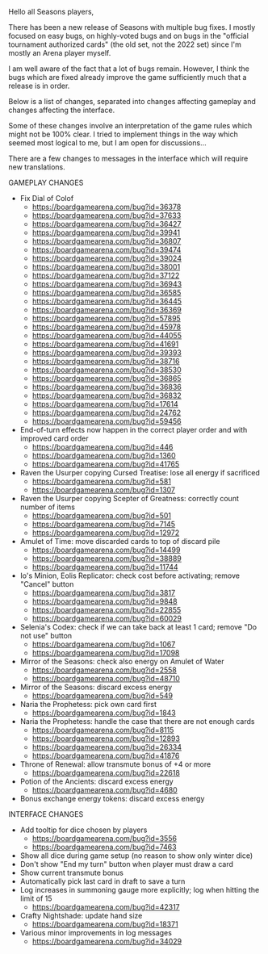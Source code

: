 Hello all Seasons players,

There has been a new release of Seasons with multiple bug fixes.
I mostly focused on easy bugs, on highly-voted bugs and on bugs in the
"official tournament authorized cards" (the old set, not the 2022 set)
since I'm mostly an Arena player myself.

I am well aware of the fact that a lot of bugs remain.
However, I think the bugs which are fixed already improve the game sufficiently much
that a release is in order.

Below is a list of changes, separated into changes affecting gameplay
and changes affecting the interface.

Some of these changes involve an interpretation of the game rules which might
not be 100% clear. I tried to implement things in the way which seemed most logical
to me, but I am open for discussions...

There are a few changes to messages in the interface which will require new
translations.


GAMEPLAY CHANGES
- Fix Dial of Colof
  - https://boardgamearena.com/bug?id=36378
  - https://boardgamearena.com/bug?id=37633
  - https://boardgamearena.com/bug?id=36427
  - https://boardgamearena.com/bug?id=39941
  - https://boardgamearena.com/bug?id=36807
  - https://boardgamearena.com/bug?id=39474
  - https://boardgamearena.com/bug?id=39024
  - https://boardgamearena.com/bug?id=38001
  - https://boardgamearena.com/bug?id=37122
  - https://boardgamearena.com/bug?id=36943
  - https://boardgamearena.com/bug?id=36585
  - https://boardgamearena.com/bug?id=36445
  - https://boardgamearena.com/bug?id=36369
  - https://boardgamearena.com/bug?id=57895
  - https://boardgamearena.com/bug?id=45978
  - https://boardgamearena.com/bug?id=44055
  - https://boardgamearena.com/bug?id=41691
  - https://boardgamearena.com/bug?id=39393
  - https://boardgamearena.com/bug?id=38716
  - https://boardgamearena.com/bug?id=38530
  - https://boardgamearena.com/bug?id=36865
  - https://boardgamearena.com/bug?id=36836
  - https://boardgamearena.com/bug?id=36832
  - https://boardgamearena.com/bug?id=17614
  - https://boardgamearena.com/bug?id=24762
  - https://boardgamearena.com/bug?id=59456
- End-of-turn effects now happen in the correct player order and with improved card order
  - https://boardgamearena.com/bug?id=446
  - https://boardgamearena.com/bug?id=1360
  - https://boardgamearena.com/bug?id=41765
- Raven the Usurper copying Cursed Treatise: lose all energy if sacrificed
  - https://boardgamearena.com/bug?id=581
  - https://boardgamearena.com/bug?id=1307
- Raven the Usurper copying Scepter of Greatness: correctly count number of items
  - https://boardgamearena.com/bug?id=501
  - https://boardgamearena.com/bug?id=7145
  - https://boardgamearena.com/bug?id=12972
- Amulet of Time: move discarded cards to top of discard pile
  - https://boardgamearena.com/bug?id=14499
  - https://boardgamearena.com/bug?id=38889
  - https://boardgamearena.com/bug?id=11744
- Io's Minion, Eolis Replicator: check cost before activating; remove "Cancel" button
  - https://boardgamearena.com/bug?id=3817
  - https://boardgamearena.com/bug?id=9848
  - https://boardgamearena.com/bug?id=22855
  - https://boardgamearena.com/bug?id=60029
- Selenia's Codex: check if we can take back at least 1 card; remove "Do not use" button
  - https://boardgamearena.com/bug?id=1067
  - https://boardgamearena.com/bug?id=17098
- Mirror of the Seasons: check also energy on Amulet of Water
  - https://boardgamearena.com/bug?id=2558
  - https://boardgamearena.com/bug?id=48710
- Mirror of the Seasons: discard excess energy
  - https://boardgamearena.com/bug?id=549
- Naria the Prophetess: pick own card first
  - https://boardgamearena.com/bug?id=1843
- Naria the Prophetess: handle the case that there are not enough cards
  - https://boardgamearena.com/bug?id=8115
  - https://boardgamearena.com/bug?id=12893
  - https://boardgamearena.com/bug?id=26334
  - https://boardgamearena.com/bug?id=41876
- Throne of Renewal: allow transmute bonus of +4 or more
  - https://boardgamearena.com/bug?id=22618
- Potion of the Ancients: discard excess energy
  - https://boardgamearena.com/bug?id=4680
- Bonus exchange energy tokens: discard excess energy

INTERFACE CHANGES
- Add tooltip for dice chosen by players
  - https://boardgamearena.com/bug?id=3556
  - https://boardgamearena.com/bug?id=7463
- Show all dice during game setup (no reason to show only winter dice)
- Don't show "End my turn" button when player must draw a card
- Show current transmute bonus
- Automatically pick last card in draft to save a turn
- Log increases in summoning gauge more explicitly; log when hitting the limit of 15
  - https://boardgamearena.com/bug?id=42317
- Crafty Nightshade: update hand size
  - https://boardgamearena.com/bug?id=18371
- Various minor improvements in log messages
  - https://boardgamearena.com/bug?id=34029
